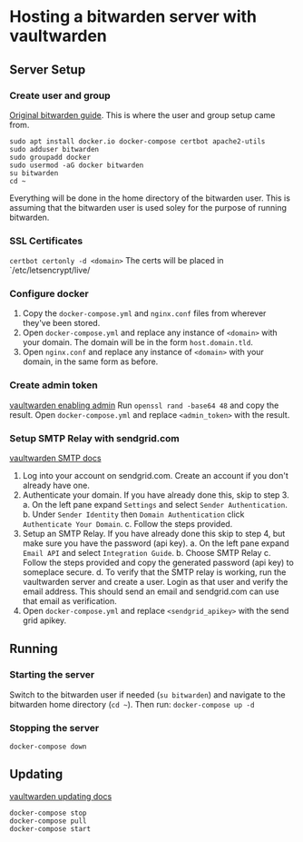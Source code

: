 # Hosting a bitwarden server with vaultwarden

## Server Setup
### Create user and group
[Original bitwarden guide](https://bitwarden.com/help/install-on-premise-linux/#create-bitwarden-local-user-and-directory). This is where the user and group setup came from.
```
sudo apt install docker.io docker-compose certbot apache2-utils
sudo adduser bitwarden
sudo groupadd docker
sudo usermod -aG docker bitwarden
su bitwarden
cd ~
```
Everything will be done in the home directory of the bitwarden user. This is assuming that the bitwarden user is used soley for the purpose of running bitwarden.

### SSL Certificates
`certbot certonly -d <domain>`
The certs will be placed in `/etc/letsencrypt/live/<domain>

### Configure docker
1. Copy the `docker-compose.yml` and `nginx.conf` files from wherever they've been stored.
2. Open `docker-compose.yml` and replace any instance of `<domain>` with your domain. The domain will be in the form `host.domain.tld`.
3. Open `nginx.conf` and replace any instance of `<domain>` with your domain, in the same form as before.

### Create admin token
[vaultwarden enabling admin](https://github.com/dani-garcia/vaultwarden/wiki/Enabling-admin-page "vaultwarden enabling admin")
Run `openssl rand -base64 48` and copy the result. Open `docker-compose.yml` and replace `<admin_token>` with the result.

### Setup SMTP Relay with sendgrid.com
[vaultwarden SMTP docs](https://github.com/dani-garcia/vaultwarden/wiki/SMTP-Configuration "vaultwarden SMTP docs")
1. Log into your account on sendgrid.com. Create an account if you don't already have one.
2. Authenticate your domain. If you have already done this, skip to step 3.
a. On the left pane expand `Settings` and select `Sender Authentication`.
b. Under `Sender Identity` then `Domain Authentication` click `Authenticate Your Domain`.
c. Follow the steps provided.
3. Setup an SMTP Relay. If you have already done this skip to step 4, but make sure you have the password (api key).
a. On the left pane expand `Email API` and select `Integration Guide`.
b. Choose SMTP Relay
c. Follow the steps provided and copy the generated password (api key) to someplace secure.
d. To verify that the SMTP relay is working, run the vaultwarden server and create a user. Login as that user and verify the email address. This should send an email and sendgrid.com can use that email as verification.
4. Open `docker-compose.yml` and replace `<sendgrid_apikey>` with the send grid apikey.

## Running
### Starting the server
Switch to the bitwarden user if needed (`su bitwarden`) and navigate to the bitwarden home directory (`cd ~`). Then run:
`docker-compose up -d`

### Stopping the server
`docker-compose down`

## Updating
[vaultwarden updating docs](https://github.com/dani-garcia/vaultwarden/wiki/Updating-the-vaultwarden-image)
```
docker-compose stop
docker-compose pull
docker-compose start
```